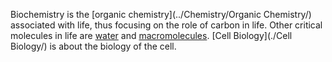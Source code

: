 Biochemistry is the [organic chemistry](../Chemistry/Organic Chemistry/) associated with life, thus focusing on the role of carbon in life. Other critical molecules in life are [water](../Chemistry/Water) and [macromolecules](./Biological-Molecules/). [Cell Biology](./Cell Biology/) is about the biology of the cell.
